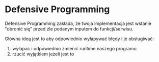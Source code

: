 # Defensive Programming

Defensive Programming zakłada, że twoja implementacja jest wstanie "obronić się" przed źle podanym inputem do funkcji/serwisu. 

Główna ideą jest to aby odpowiednio wyłapywać błędy i je obsługiwać:
1. wyłapać i odpowiednio zmienić runtime naszego programu
2. rzucić wyjątkiem jeżeli jest to 